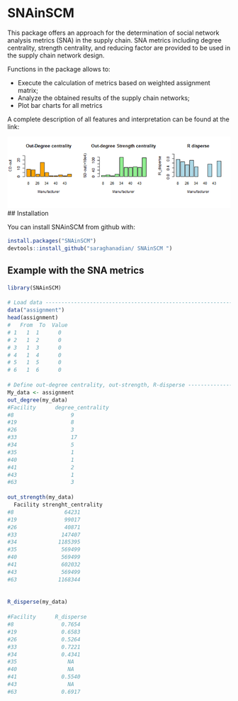 # SNAinSCM

This package offers an approach for the determination of social network analysis metrics (SNA) in the supply chain. SNA metrics including degree centrality, strength centrality, and reducing factor are provided to be used in the supply chain network design. 

Functions in the package allows to:

  - Execute the calculation of metrics based on weighted assignment matrix;
  - Analyze the obtained results of the supply chain networks;
  - Plot bar charts for all metrics


A complete description of all features and  interpretation  can be found at
the link:
<Journalarticle>
  
<img src="Rplot.png" />
## Installation

You can install SNAinSCM from github with:

``` r
install.packages("SNAinSCM")
devtools::install_github("saraghanadian/ SNAinSCM ")
```

## Example with the SNA metrics

``` r
library(SNAinSCM)

# Load data ---------------------------------------------------------------------------------
data("assignment")
head(assignment)
#   From  To  Value 
# 1   1  1      0  
# 2   1  2      0   
# 3   1  3      0   
# 4   1  4      0  
# 5   1  5      0  
# 6   1  6      0   

# Define out-degree centrality, out-strength, R-disperse -----------------------------------------------------------------
My_data <- assignment
out_degree(my_data) 
#Facility      degree_centrality
#8                  9
#19                 8
#26                 3
#33                 17
#34                 5
#35                 1
#40                 1
#41                 2
#43                 1
#63                 3

out_strength(my_data)
  Facility strenght_centrality
#8                64231
#19               99017
#26               40871
#33              147407
#34             1185395
#35              569499
#40              569499
#41              602032
#43              569499
#63             1168344


R_disperse(my_data)

#Facility      R_disperse
#8               0.7654
#19              0.6583
#26              0.5264
#33              0.7221
#34              0.4341
#35                NA
#40                NA
#41              0.5540
#43                NA
#63              0.6917


